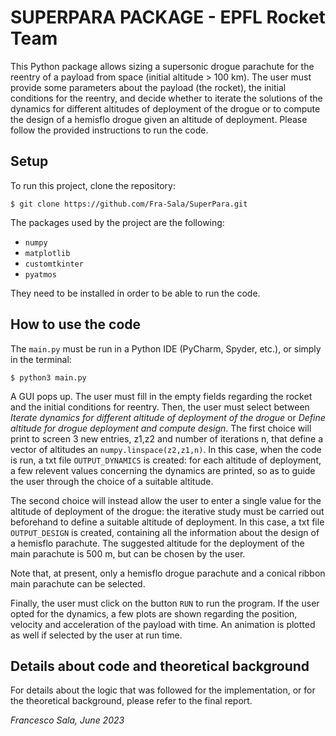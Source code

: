 # SUPERPARA PACKAGE - EPFL Rocket Team 


This Python package allows sizing a supersonic drogue parachute for the reentry of a payload from space (initial altitude > 100 km).
The user must provide some parameters about the payload (the rocket), the initial conditions for the reentry, and decide whether to iterate the solutions of the dynamics
for different altitudes of deployment of the drogue or to compute the design of a hemisflo drogue given an altitude of deployment.
Please follow the provided instructions to run the code.



## Setup
To run this project, clone the repository:

```
$ git clone https://github.com/Fra-Sala/SuperPara.git
```

The packages used by the project are the following:
 
 - `numpy`
 - `matplotlib`
 - `customtkinter`
 - `pyatmos`
 
 They need to be installed in order to be able to run the code. 
 
 ## How to use the code
 
 The `main.py` must be run in a Python IDE (PyCharm, Spyder, etc.), or simply in the terminal:
 
 ```
$ python3 main.py
```
 
A GUI pops up. The user must fill in the empty fields regarding the rocket and the initial conditions for reentry.
Then, the user must select between *Iterate dynamics for different altitude of deployment of the drogue* or  *Define altitude for drogue deployment and compute design*.
The first choice will print to screen 3 new entries, z1,z2 and number of iterations n, that define a vector of altitudes an `numpy.linspace(z2,z1,n)`. In this case, when the code is run, a txt file `OUTPUT_DYNAMICS` is created: for each altitude of deployment, a few relevent values concerning the dynamics are printed, so as to guide the user through the choice of a suitable altitude.

The second choice will instead allow the user to enter a single value for the altitude of deployment of the drogue: the iterative study must be carried out beforehand to define a suitable altitude of deployment. In this case, a txt file `OUTPUT_DESIGN` is created, containing all the information about the design of a hemisflo parachute.
The suggested altitude for the deployment of the main parachute is 500 m, but can be chosen by the user.

Note that, at present, only a hemisflo drogue parachute and a conical ribbon main parachute can be selected. 

Finally, the user must click on the button `RUN` to run the program. If the user opted for the dynamics, a few plots are shown regarding the position, velocity and acceleration of the payload with time. An animation is plotted as well if selected by the user at run time. 
 
 ## Details about code and theoretical background
 
 For details about the logic that was followed for the implementation, or for the theoretical background, please refer to the final report.
 
 
 
_Francesco Sala, June 2023_
